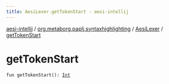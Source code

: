 ```yaml
---
title: AesiLexer.getTokenStart - aesi-intellij
---
```


[aesi-intellij](../../index.html) / [org.metaborg.paplj.syntaxhighlighting](../index.html) / [AesiLexer](index.html) / [getTokenStart](.)

# getTokenStart

`fun getTokenStart(): `[`Int`](https://kotlinlang.org/api/latest/jvm/stdlib/kotlin/-int/index.html)